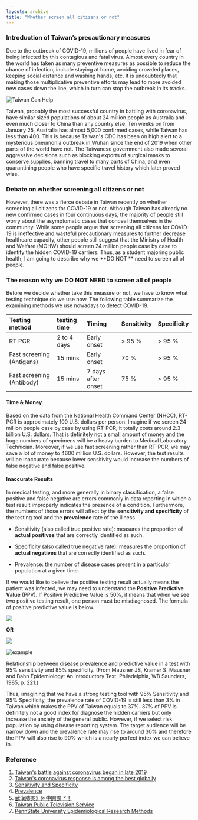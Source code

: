 ```yaml
---
layouts: archive
title: "Whether screen all citizens or not"
---
```

### Introduction of Taiwan’s precautionary measures

Due to the outbreak of COVID-19, millions of people have lived in fear of being infected by this contagious and fatal virus. Almost every country in the world has taken as many preventive measures as possible to reduce the chance of infection, include staying at home, avoiding crowded places, keeping social distance and washing hands, etc. It is undoubtedly that making those multiplicative preventive efforts may lead to more avoided new cases down the line, which in turn can stop the outbreak in its tracks.

![Taiwan Can Help](https://media.giphy.com/media/JRE31I5TX1hGzutAXJ/giphy.gif)

Taiwan, probably the most successful country in battling with coronavirus, have similar sized populations of about 24 million people as Australia and even much closer to China than any country else. Ten weeks on from January 25, Australia has almost 5,000 confirmed cases, while Taiwan has less than 400. This is because Taiwan's CDC has been on high alert to a mysterious pneumonia outbreak in Wuhan since the end of 2019 when other parts of the world have not. The Taiwanese government also made several aggressive decisions such as blocking exports of surgical masks to conserve supplies, banning travel to many parts of China, and even quarantining people who have specific travel history which later proved wise.

### Debate on whether screening all citizens or not

However, there was a fierce debate in Taiwan recently on whether screening all citizens for COVID-19 or not. Although Taiwan has already no new confirmed cases in four continuous days, the majority of people still worry about the asymptomatic cases that conceal themselves in the community. While some people argue that screening all citizens for COVID-19 is ineffective and wasteful precautionary measures to further decrease healthcare capacity, other people still suggest that the Ministry of Health and Welfare (MOHW) should screen 24 million people case by case to identify the hidden COVID-19 carriers. Thus, as a student majoring public health, I am going to describe why we **DO NOT ** need to screen all of people.

### The reason why we DO NOT NEED to screen all of people
Before we decide whether take this measure or not, we have to know what testing technique do we use now. The following table summarize the examining methods we use nowadays to detect COVID-19.

| Testing method | testing time | Timing | Sensitivity | Specificity |
| :------------- | :--- | :------------ | :------------ | :------------ |
| RT PCR | 2 to 4 days | Early onset| > 95 % | > 95 % |
| Fast screening (Antigens) | 15 mins | Early onset | 70 % | > 95 % |
| Fast screening (Antibody)| 15 mins | 7 days after onset| 75 % | > 95 % |

#### Time & Money
Based on the data from the National Health Command Center (NHCC), RT-PCR is approximately 100 U.S. dollars per person. Imagine if we screen 24 million people case by case by using RT-PCR, it totally costs around 2.3 billion U.S. dollars. That is definitely not a small amount of money and the huge numbers of specimens will be a heavy burden to Medical Laboratory Technician. Moreover, if we use fast screening rather than RT-PCR, we may save a lot of money to 4600 million U.S. dollars. However, the test results will be inaccurate because lower sensitivity would increase the numbers of false negative and false positive.

#### Inaccurate Results
In medical testing, and more generally in binary classification, a false positive and false negative are errors commonly in data reporting in which a test result improperly indicates the presence of a condition. Furthermore, the numbers of those errors will affect by the **sensitivity and specificity** of the testing tool and the **prevalence** rate of the illness.

* Sensitivity (also called true positive rate): measures the proportion of **actual positives** that are correctly identified as such.

* Specificity (also called true negative rate): measures the proportion of **actual negatives** that are correctly identified as such.

* Prevalence: the number of disease cases present in a particular population at a given time.

If we would like to believe the positive testing result actually means the patient was infected, we may need to understand the **Positive Predictive Value** (PPV). If Positive Predictive Value is 50%, it means that when we see two positive testing result, one person must be misdiagnosed. The formula of positive predictive value is below.

<img src="http://chart.googleapis.com/chart?cht=tx&chl= \frac{True Positive Cases}{(True Positive Cases) + (False Positive Cases)}" style="border:none;">

**OR**

<img src="http://chart.googleapis.com/chart?cht=tx&chl= \frac{ (Sensitivity) \times (Prevalence)}{(Sensitivity) \times (Prevalence) + (1 - Specificity) \times (1 - Prevalence)}" style="border:none;">

![example](https://online.stat.psu.edu/stat507/sites/onlinecourses.science.psu.edu.stat507/files/lesson10/prevalence_graph/index.gif)

Relationship between disease prevalence and predictive value in a test with 95% sensitivity and 85% specificity. 
(From Mausner JS, Kramer S: Mausner and Bahn Epidemiology: An Introductory Text. Philadelphia, WB Saunders, 1985, p. 221.)

Thus, imagining that we have a strong testing tool with 95% Sensitivity and 95% Specificity, the prevalence rate of COVID-19 is still less than 3% in Taiwan which makes the PPV of Taiwan equals to 37%. 37% of PPV is definitely not a good index for diagnose the hidden carriers but only increase the anxiety of the general public. However, if we select risk population by using disease reporting system. The target audience will be narrow down and the prevalence rate may rise to around 30% and therefore the PPV will also rise to 90% which is a nearly perfect index we can believe in.

### Reference
1. [Taiwan's battle against coronavirus began in late 2019](https://asia.nikkei.com/Spotlight/Coronavirus/Taiwan-s-battle-against-coronavirus-began-in-late-2019)
2. [Taiwan's coronavirus response is among the best globally](https://edition.cnn.com/2020/04/04/asia/taiwan-coronavirus-response-who-intl-hnk/index.html)
3. [Sensitivity and Specificity](https://en.wikipedia.org/wiki/Sensitivity_and_specificity)
4. [Prevalence](https://en.wikipedia.org/wiki/Prevalence)
5. [武漢肺炎》阿中開課了！](https://newtalk.tw/news/view/2020-04-28/398467) 
6. [Taiwan Public Television Service ](https://giphy.com/pts_youthnews)
7. [PennState University Epidemiological Research Methods](https://online.stat.psu.edu/stat507/node/71/)
